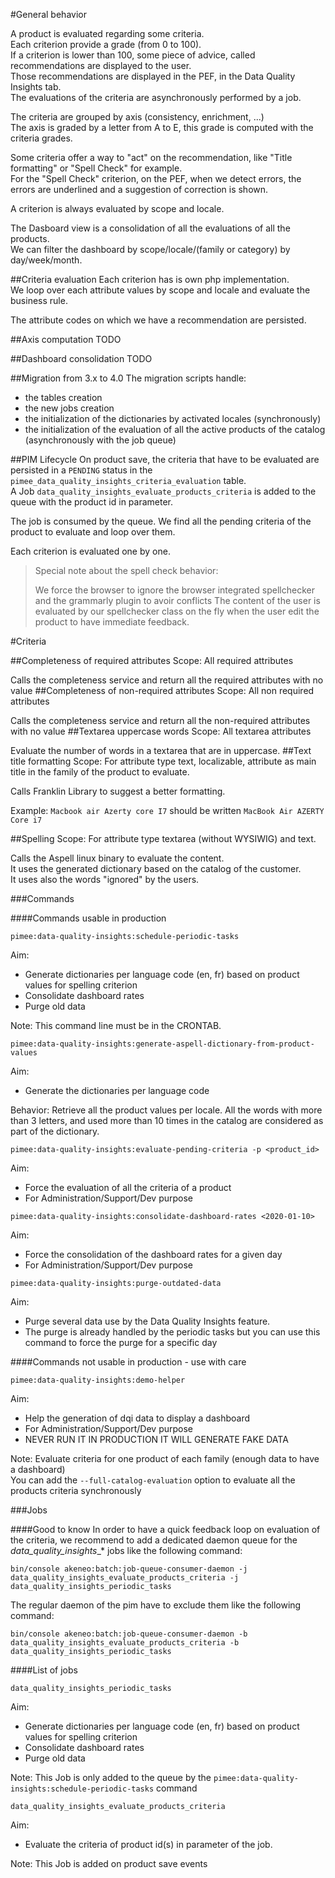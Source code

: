 #General behavior

A product is evaluated regarding some criteria.  
Each criterion provide a grade (from 0 to 100).  
If a criterion is lower than 100, some piece of advice, called recommendations are displayed to the user.  
Those recommendations are displayed in the PEF, in the Data Quality Insights tab.  
The evaluations of the criteria are asynchronously performed by a job.

The criteria are grouped by axis (consistency, enrichment, ...)  
The axis is graded by a letter from A to E, this grade is computed with the criteria grades.  

Some criteria offer a way to "act" on the recommendation, like "Title formatting" or "Spell Check" for example.  
For the "Spell Check" criterion, on the PEF, when we detect errors, the errors are underlined and a suggestion of correction is shown.

A criterion is always evaluated by scope and locale.

The Dasboard view is a consolidation of all the evaluations of all the products.  
We can filter the dashboard by scope/locale/(family or category) by day/week/month.

##Criteria evaluation
Each criterion has is own php implementation.  
We loop over each attribute values by scope and locale and evaluate the business rule.

The attribute codes on which we have a recommendation are persisted. 

##Axis computation
TODO

##Dashboard consolidation
TODO

##Migration from 3.x to 4.0
The migration scripts handle:
- the tables creation
- the new jobs creation
- the initialization of the dictionaries by activated locales (synchronously)
- the initialization of the evaluation of all the active products of the catalog (asynchronously with the job queue)

##PIM Lifecycle
On product save, the criteria that have to be evaluated are persisted in a `PENDING` status in the `pimee_data_quality_insights_criteria_evaluation` table.  
A Job `data_quality_insights_evaluate_products_criteria` is added to the queue with the product id in parameter.

The job is consumed by the queue.
We find all the pending criteria of the product to evaluate and loop over them.

Each criterion is evaluated one by one.

> Special note about the spell check behavior:
> 
> We force the browser to ignore the browser integrated spellchecker and the grammarly plugin to avoir conflicts
> The content of the user is evaluated by our spellchecker class on the fly when the user edit the product to have
> immediate feedback.

#Criteria

##Completeness of required attributes
Scope: All required attributes

Calls the completeness service and return all the required attributes with no value
##Completeness of non-required attributes
Scope: All non required attributes

Calls the completeness service and return all the non-required attributes with no value
##Textarea uppercase words
Scope: All textarea attributes

Evaluate the number of words in a textarea that are in uppercase.
##Text title formatting
Scope: For attribute type text, localizable, attribute as main title in the family of the product to evaluate.

Calls Franklin Library to suggest a better formatting.

Example: 
`Macbook air Azerty core I7` should be written `MacBook Air AZERTY Core i7`

##Spelling
Scope: For attribute type textarea (without WYSIWIG) and text.

Calls the Aspell linux binary to evaluate the content.  
It uses the generated dictionary based on the catalog of the customer.  
It uses also the words "ignored" by the users.  




###Commands

####Commands usable in production

`pimee:data-quality-insights:schedule-periodic-tasks`

Aim: 
- Generate dictionaries per language code (en, fr) based on product values for spelling criterion
- Consolidate dashboard rates
- Purge old data

Note:
This command line must be in the CRONTAB.

`pimee:data-quality-insights:generate-aspell-dictionary-from-product-values`

Aim:
- Generate the dictionaries per language code

Behavior:
Retrieve all the product values per locale. All the words with more than 3 letters, and used more than 10 times in the catalog are considered as part of the dictionary.

`pimee:data-quality-insights:evaluate-pending-criteria -p <product_id>`

Aim:
- Force the evaluation of all the criteria of a product
- For Administration/Support/Dev purpose

`pimee:data-quality-insights:consolidate-dashboard-rates <2020-01-10>`

Aim:
- Force the consolidation of the dashboard rates for a given day
- For Administration/Support/Dev purpose

`pimee:data-quality-insights:purge-outdated-data`

Aim:
- Purge several data use by the Data Quality Insights feature.
- The purge is already handled by the periodic tasks but you can use this command to force the purge for a specific day

####Commands not usable in production - use with care

`pimee:data-quality-insights:demo-helper`

Aim:
- Help the generation of dqi data to display a dashboard
- For Administration/Support/Dev purpose
- NEVER RUN IT IN PRODUCTION IT WILL GENERATE FAKE DATA

Note:
Evaluate criteria for one product of each family (enough data to have a dashboard)  
You can add the `--full-catalog-evaluation` option to evaluate all the products criteria synchronously


###Jobs

####Good to know
In order to have a quick feedback loop on evaluation of the criteria, we recommend to add a dedicated daemon queue for 
the _data_quality_insights__* jobs like the following command:  

    bin/console akeneo:batch:job-queue-consumer-daemon -j data_quality_insights_evaluate_products_criteria -j data_quality_insights_periodic_tasks

The regular daemon of the pim have to exclude them like the following command:
  
    bin/console akeneo:batch:job-queue-consumer-daemon -b data_quality_insights_evaluate_products_criteria -b data_quality_insights_periodic_tasks
    

####List of jobs

`data_quality_insights_periodic_tasks`

Aim: 
- Generate dictionaries per language code (en, fr) based on product values for spelling criterion
- Consolidate dashboard rates
- Purge old data

Note:
This Job is only added to the queue by the `pimee:data-quality-insights:schedule-periodic-tasks` command

`data_quality_insights_evaluate_products_criteria`

Aim:
- Evaluate the criteria of product id(s) in parameter of the job.

Note:
This Job is added on product save events
